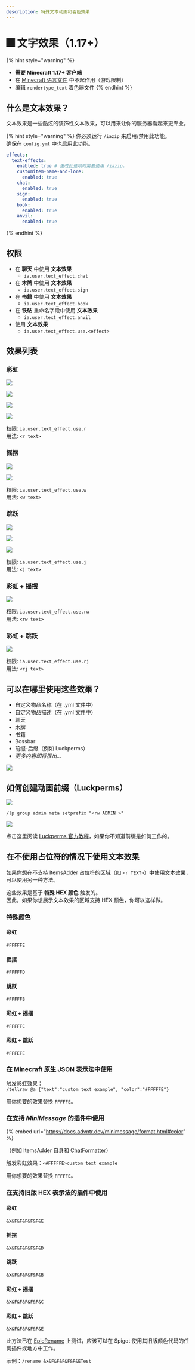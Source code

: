```yaml
---
description: 特殊文本动画和着色效果
---
```


# 🎆 文字效果（1.17+）

{% hint style="warning" %}
* **需要 Minecraft 1.17+ 客户端**
* 在 [Minecraft 语言文件](adding-content/minecraft-language-files.md) 中不起作用（游戏限制）
* 编辑 `rendertype_text` 着色器文件
{% endhint %}

## 什么是文本效果？

文本效果是一些酷炫的装饰性文本效果，可以用来让你的服务器看起来更专业。

{% hint style="warning" %}
你必须运行 `/iazip` 来启用/禁用此功能。\
确保在 `config.yml` 中也启用此功能。

```yaml
effects:
  text-effects:
    enabled: true # 更改此选项时需要使用 /iazip。
    customitem-name-and-lore:
      enabled: true
    chat:
      enabled: true
    sign:
      enabled: true
    book:
      enabled: true
    anvil:
      enabled: true
```
{% endhint %}

## 权限

* 在 **聊天** 中使用 **文本效果**
  * `ia.user.text_effect.chat`
* 在 **木牌** 中使用 **文本效果**
  * `ia.user.text_effect.sign`
* 在 **书籍** 中使用 **文本效果**
  * `ia.user.text_effect.book`
* 在 **铁砧** 重命名字段中使用 **文本效果**
  * `ia.user.text_effect.anvil`
* 使用 **文本效果**
  * `ia.user.text_effect.use.<effect>`

## 效果列表

### 彩虹

![](../.gitbook/assets/rainbow.gif)

![](../.gitbook/assets/image\_\(128\).png)

![](../.gitbook/assets/image\_\(129\).png)

![](../.gitbook/assets/rainbow\_item.gif)

权限: `ia.user.text_effect.use.r`\
用法: `<r text>`

### 摇摆

![](../.gitbook/assets/wobble.gif)

![](../.gitbook/assets/wobble\_item.gif)

权限: `ia.user.text_effect.use.w`\
用法: `<w text>`

### 跳跃

![](../.gitbook/assets/jump\_chat.gif)

![](../.gitbook/assets/jump.gif)

![](../.gitbook/assets/jump\_boss.gif)

权限: `ia.user.text_effect.use.j`\
用法: `<j text>`

### 彩虹 + 摇摆

![](../.gitbook/assets/rw\_chat.gif)

权限: `ia.user.text_effect.use.rw`\
用法: `<rw text>`

### 彩虹 + 跳跃

![](../.gitbook/assets/rj.gif)

权限: `ia.user.text_effect.use.rj`\
用法: `<rj text>`

## 可以在哪里使用这些效果？

* 自定义物品名称（在 .yml 文件中）
* 自定义物品描述（在 .yml 文件中）
* 聊天
* 木牌
* 书籍
* Bossbar
* 前缀-后缀（例如 Luckperms）
* _更多内容即将推出..._

![](../.gitbook/assets/rainbow\_wobble\_lore.gif)

## 如何创建动画前缀（Luckperms）

![](../.gitbook/assets/image\_\(133\).png)

`/lp group admin meta setprefix "<rw ADMIN >"`

![](../.gitbook/assets/prefix.gif)

点击这里阅读 [Luckperms 官方教程](https://luckperms.net/wiki/Prefixes,-Suffixes-&-Meta)，如果你不知道前缀是如何工作的。

## 在不使用占位符的情况下使用文本效果

如果你想在不支持 ItemsAdder 占位符的区域（如 `<r TEXT>`）中使用文本效果，可以使用另一种方法。

这些效果是基于 **特殊 HEX 颜色** 触发的。\
因此，如果你想展示文本效果的区域支持 HEX 颜色，你可以这样做。

### 特殊颜色

#### 彩虹

`#FFFFFE`

#### 摇摆

`#FFFFFD`

#### 跳跃

`#FFFFFB`

#### 彩虹 + 摇摆

`#FFFFFC`

#### 彩虹 + 跳跃

`#FFFEFE`

### 在 Minecraft 原生 JSON 表示法中使用

触发彩虹效果：\
`/tellraw @a {"text":"custom text example", "color":"#FFFFFE"}`

用你想要的效果替换 `FFFFFE`。

### 在支持 _MiniMessage_ 的插件中使用

{% embed url="https://docs.advntr.dev/minimessage/format.html#color" %}

（例如 ItemsAdder 自身和 [ChatFormatter](https://www.spigotmc.org/resources/102212/)）

触发彩虹效果：`<#FFFFFE>custom text example`

用你想要的效果替换 `FFFFFE`。

### 在支持旧版 HEX 表示法的插件中使用

#### 彩虹

`&X&F&F&F&F&F&E`

#### 摇摆

`&X&F&F&F&F&F&D`

#### 跳跃

`&X&F&F&F&F&F&B`

#### 彩虹 + 摇摆

`&X&F&F&F&F&F&C`

#### 彩虹 + 跳跃

`&X&F&F&F&F&F&E`

此方法已在 [EpicRename](https://www.spigotmc.org/resources/epicrename.4341/) 上测试，应该可以在 Spigot 使用其旧版颜色代码的任何插件或地方中工作。

示例：`/rename &x&F&F&F&F&F&ETest`
